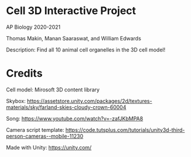 # Cell 3D Interactive Project
AP Biology 2020-2021

Thomas Makin, Manan Saaraswat, and William Edwards

Description: Find all 10 animal cell organelles in the 3D cell model!

# Credits
Cell model: Mirosoft 3D content library

Skybox: https://assetstore.unity.com/packages/2d/textures-materials/sky/farland-skies-cloudy-crown-60004

Song: https://www.youtube.com/watch?v=-zafJKbMPA8

Camera script template: https://code.tutsplus.com/tutorials/unity3d-third-person-cameras--mobile-11230

Made with Unity: https://unity.com/

